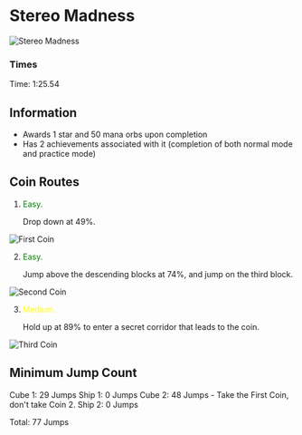 # Stereo Madness
![Stereo Madness](https://static.wikia.nocookie.net/geometry-dash/images/f/f7/StereoMadness.png/revision/latest/scale-to-width-down/350?cb=20170706225311)

### Times
Time: 1:25.54

## Information
- Awards 1 star and 50 mana orbs upon completion
- Has 2 achievements associated with it (completion of both normal mode and practice mode)

## Coin Routes
1. <p style="color:green">Easy.</p> Drop down at 49%.
![First Coin](https://static.wikia.nocookie.net/geometry-dash/images/e/e4/StereoMadnessSecretCoin1.png/revision/latest/scale-to-width-down/250?cb=20170704035457)

2. <p style="color:green">Easy.</p> Jump above the descending blocks at 74%, and jump on the third block.
![Second Coin](https://static.wikia.nocookie.net/geometry-dash/images/f/ff/StereoMadnessSecretCoin2.png/revision/latest/scale-to-width-down/250?cb=20170706225205)

3. <p style="color:yellow">Medium.</p> Hold up at 89% to enter a secret corridor that leads to the coin.
![Third Coin](https://static.wikia.nocookie.net/geometry-dash/images/a/af/StereoMadnessSecretCoin3.png/revision/latest/scale-to-width-down/250?cb=20170706225243)

## Minimum Jump Count
Cube 1: 29 Jumps
Ship 1: 0 Jumps
Cube 2: 48 Jumps - Take the First Coin, don't take Coin 2.
Ship 2: 0 Jumps

Total: 77 Jumps
